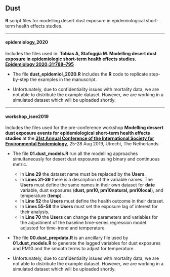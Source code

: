 ## Dust
**R** script files for modelling desert dust exposure in epidemiological short-term health effects studies.

---

#### epidemiology_2020

Includes the files used in: **Tobias A, Stafoggia M. Modelling desert dust exposure in epidemiologic short-term health effects studies.  <a href="https://journals.lww.com/epidem/Fulltext/2020/11000/Modeling_Desert_Dust_Exposures_in_Epidemiologic.6.aspx" target="_blank">Epidemiology 2020;31:788–795</a>**

* The file **dust_epidemiol_2020.R** includes the **R** code to replicate step-by-step the examples in the manuscript.

* Unfortunately, due to confidentiality issues with mortality data, we are not able to distribute the example dataset. However, we are working in a simulated dataset which will be uploaded shortly.
   
---

#### workshop_isee2019 

Includes the files used for the pre-conference workshop **Modelling dessert dust exposure events for epidemiological short-term health effects studies** at the **<a href="https://isee2019.org" target="_blank">31st Annual Conference of the International Society for Environmental Epidemiology</a>**, 25-28 Aug 2019, Utrecht, The Netherlands. 

* The file **01.dust_models.R** run all the modelling approaches simultaneously for desert dust exposures using binary and continuous metric.
    * In **Line 29** the dataset name must be replaced by the **Users**. 
    * In **Lines 31-39** there is a description of the variable names. The **Users** must define the same names in their own dataset for **date** variable, dust exposures (**dust, pm10, pm10natural, pm10local**), and temperature (**temp**). 
    * In **Line 52** the **Users** must define the health outcome in their dataset. 
    * In **Lines 55-58** the **Users** must set the exposure lag of interest for their analysis. 
    * In **Line 70** the **Users** can change the parameters and variables for the adjustment of the baseline time-series regression model adjusted for time-trend and temperature.
    
* The file **00.dust_prepdata.R** is an ancillary file used by **01.dust_models.R** to generate the lagged variables for dust exposures and PM10 and the smooth terms to adjust for temperature.

* Unfortunately, due to confidentiality issues with mortality data, we are not able to distribute the example dataset. However, we are working in a simulated dataset which will be uploaded shortly.
